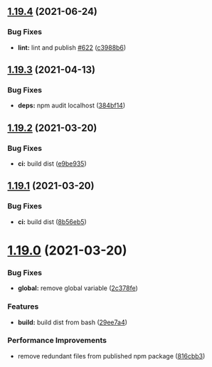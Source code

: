 ## [1.19.4](https://github.com/MrSwitch/hello.js/compare/v1.19.3...v1.19.4) (2021-06-24)


### Bug Fixes

* **lint:** lint and publish [#622](https://github.com/MrSwitch/hello.js/issues/622) ([c3988b6](https://github.com/MrSwitch/hello.js/commit/c3988b649b18f2d83d80c1ebb9819fd48359484a))

## [1.19.3](https://github.com/MrSwitch/hello.js/compare/v1.19.2...v1.19.3) (2021-04-13)


### Bug Fixes

* **deps:** npm audit localhost ([384bf14](https://github.com/MrSwitch/hello.js/commit/384bf14b87b36028ed1876f9092bde1352ebaa89))

## [1.19.2](https://github.com/MrSwitch/hello.js/compare/v1.19.1...v1.19.2) (2021-03-20)


### Bug Fixes

* **ci:** build dist ([e9be935](https://github.com/MrSwitch/hello.js/commit/e9be9354a4a6d8a2b3388c2d5435220a2b912d75))

## [1.19.1](https://github.com/MrSwitch/hello.js/compare/v1.19.0...v1.19.1) (2021-03-20)


### Bug Fixes

* **ci:** build dist ([8b56eb5](https://github.com/MrSwitch/hello.js/commit/8b56eb539b7cd533b79d56764ea2038519cbbc3d))

# [1.19.0](https://github.com/MrSwitch/hello.js/compare/v1.18.8...v1.19.0) (2021-03-20)


### Bug Fixes

* **global:** remove global variable ([2c378fe](https://github.com/MrSwitch/hello.js/commit/2c378fe680d792b6145ba30dfba1f7b1a01e8993))


### Features

* **build:** build dist from bash ([29ee7a4](https://github.com/MrSwitch/hello.js/commit/29ee7a418dedda2bc8ef82557893102fb2bcc00c))


### Performance Improvements

* remove redundant files from published npm package ([816cbb3](https://github.com/MrSwitch/hello.js/commit/816cbb3c874acee523e662c7c77eff59dd3621b3))
